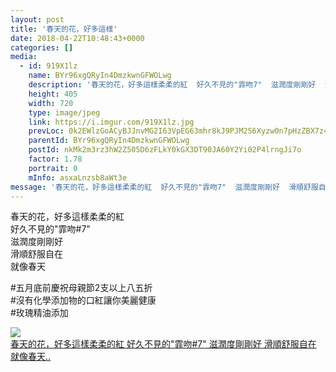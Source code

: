 ```yaml
---
layout: post
title: '春天的花，好多這樣' 
date: 2018-04-22T10:48:43+0000 
categories: [] 
media:
  - id: 919X1lz
    name: BYr96xgQRyIn4DmzkwnGFWOLwg
    description: '春天的花，好多這樣柔柔的紅  好久不見的"霏吻7"  滋潤度剛剛好  滑順舒服自在  就像春天 ..'   
    height: 405
    width: 720
    type: image/jpeg
    link: https://i.imgur.com/919X1lz.jpg
    prevLoc: 0k2EWlzGoACyBJJnvMG2I63VpEG63mhr8kJ9PJM2S6Xyzw0n7pHzZBX7z4z5cmLEXgyRNKUqxL2y4EgXSALrmPDpOZhorrEkjD2juGxJq8Rop6hKvXDoD598cDP9xwm0GGC1kkA3gqpYi8mP236qE0H1gX1ZMxlAcA1wp5xxOMhKl17LQ44xFL2gVKL6pBUYnKq6EONyH9Nv2LNvX3Tvyo1Wnk2Mu7j628PENzUR6nZwy7wBCmNPoW4PROcgKGooGr5o
    parentId: BYr96xgQRyIn4DmzkwnGFWOLwg
    postId: nkMk2m3rz3hW2Z505D6zFLkY0kGX3DT90JA60Y2Yi02P4lrngJi7o
    factor: 1.78
    portrait: 0
    mInfo: asxaLnzsb8aWt3e
message: '春天的花，好多這樣柔柔的紅  好久不見的"霏吻7"  滋潤度剛剛好  滑順舒服自在  就像春天    五月底前慶祝母親節2支以上八五折 ..'  
---
```


春天的花，好多這樣柔柔的紅  
好久不見的"霏吻#7"  
滋潤度剛剛好  
滑順舒服自在  
就像春天  
  
#五月底前慶祝母親節2支以上八五折  
#沒有化學添加物的口紅讓你美麗健康  
#玫瑰精油添加


[//]: #media:  
<a href="https://i.imgur.com/919X1lz.jpg"><img class="postImage" src="https://i.imgur.com/919X1lzh.jpg" />  
春天的花，好多這樣柔柔的紅
好久不見的"霏吻#7"
滋潤度剛剛好
滑順舒服自在
就像春天..  
 </a>   
